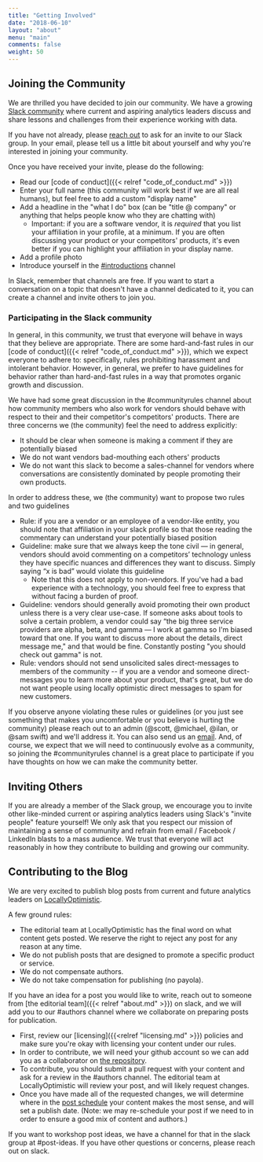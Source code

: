 ```yaml
---
title: "Getting Involved"
date: "2018-06-10"
layout: "about"
menu: "main"
comments: false
weight: 50
---
```


## Joining the Community

We are thrilled you have decided to join our community. We have a growing [Slack community](https://locallyoptimistic.slack.com) where current and aspiring analytics leaders discuss and share lessons and challenges from their experience working with data.

If you have not already, please [reach out](mailto:locally-optimistic-admins@googlegroups.com) to ask for an invite to our Slack group. In your email, please tell us a little bit about yourself and why you're interested in joining your community.

Once you have received your invite, please do the following:

* Read our [code of conduct]({{< relref "code_of_conduct.md" >}})
* Enter your full name (this community will work best if we are all real humans), but feel free to add a custom "display name"
* Add a headline in the "what I do" box (can be "title @ company" or anything that helps people know who they are chatting with)
  * Important: if you are a software vendor, it is _required_ that you list your affiliation in your profile, at a minimum. If you are often discussing your product or your competitors' products, it's even better if you can highlight your affiliation in your display name.
* Add a profile photo
* Introduce yourself in the [#introductions](https://locallyoptimistic.slack.com/messages/CBB4QCX4N) channel

In Slack, remember that channels are free. If you want to start a conversation on a topic that doesn't have a channel dedicated to it, you can create a channel and invite others to join you.

###  Participating in the Slack community

In general, in this community, we trust that everyone will behave in ways that they believe are appropriate. There are some hard-and-fast rules in our [code of conduct]({{< relref "code_of_conduct.md" >}}), which we expect everyone to adhere to: specifically, rules prohibiting harassment and intolerant behavior. However, in general, we prefer to have guidelines for behavior rather than hard-and-fast rules in a way that promotes organic growth and discussion. 

We have had some great discussion in the #communityrules channel about how community members who also work for vendors should behave with respect to their and their competitor's competitors' products. There are three concerns we (the community) feel the need to address explicitly:

* It should be clear when someone is making a comment if they are potentially biased
* We do not want vendors bad-mouthing each others' products
* We do not want this slack to become a sales-channel for vendors where conversations are consistently dominated by people promoting their own products.

In order to address these, we (the community) want to propose two rules and two guidelines

* Rule: if you are a vendor or an employee of a vendor-like entity, you should note that affiliation in your slack profile so that those reading the commentary can understand your potentially biased position
* Guideline: make sure that we always keep the tone civil — in general, vendors should avoid commenting on a competitors’ technology unless they have specific nuances and differences they want to discuss. Simply saying “x is bad” would violate this guideline
  * Note that this does not apply to non-vendors. If you've had a bad experience with a technology, you should feel free to express that without facing a burden of proof.
* Guideline: vendors should generally avoid promoting their own product unless there is a very clear use-case. If someone asks about tools to solve a certain problem, a vendor could say “the big three service providers are alpha, beta, and gamma — I work at gamma so I'm biased toward that one. If you want to discuss more about the details, direct message me," and that would be fine. Constantly posting "you should check out gamma" is not.
* Rule: vendors should not send unsolicited sales direct-messages to members of the community -- if you are a vendor and someone direct-messages you to learn more about your product, that's great, but we do not want people using locally optimistic direct messages to spam for new customers.

If you observe anyone violating these rules or guidelines (or you just see something that makes you uncomfortable or you believe is hurting the community) please reach out to an admin (@scott, @michael, @ilan, or @sam swift) and we'll address it. You can also send us an [email](mailto:locally-optimistic-admins@googlegroups.com). And, of course, we expect that we will need to continuously evolve as a community, so joining the #communityrules channel is a great place to participate if you have thoughts on how we can make the community better.

## Inviting Others

If you are already a member of the Slack group, we encourage you to invite other like-minded current or aspiring analytics leaders using Slack's "invite people" feature yourself! We only ask that you respect our mission of maintaining a sense of community and refrain from email / Facebook / LinkedIn blasts to a mass audience. We trust that everyone will act reasonably in how they contribute to building and growing our community.

## Contributing to the Blog

We are very excited to publish blog posts from current and future analytics leaders on [LocallyOptimistic](https://www.locallyoptimistic.com).

A few ground rules:

* The editorial team at LocallyOptimistic has the final word on what content gets posted. We reserve the right to reject any post for any reason at any time.
* We do not publish posts that are designed to promote a specific product or service.
* We do not compensate authors.
* We do not take compensation for publishing (no payola).

If you have an idea for a post you would like to write, reach out to someone from [the editorial team]({{< relref "about.md" >}}) on slack, and we will add you to our #authors channel where we collaborate on preparing posts for publication. 

* First, review our [licensing]({{<relref "licensing.md" >}}) policies and make sure you're okay with licensing your content under our rules.
* In order to contribute, we will need your github account so we can add you as a collaborator on [the repository](https://github.com/locallyoptimistic/LocallyOptimistic).
* To contribute, you should submit a pull request with your content and ask for a review in the #authors channel. The editorial team at LocallyOptimistic will review your post, and will likely request changes. 
* Once you have made all of the requested changes, we will determine where in the [post schedule](https://github.com/locallyoptimistic/LocallyOptimistic/wiki/Schedule) your content makes the most sense, and will set a publish date. (Note: we may re-schedule your post if we need to in order to ensure a good mix of content and authors.)

If you want to workshop post ideas, we have a channel for that in the slack group at #post-ideas. If you have other questions or concerns, please reach out on slack.
